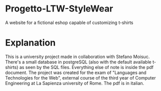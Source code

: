 # Progetto-LTW-StyleWear
 A website for a fictional eshop capable of customizing t-shirts
# Explanation
This is a university project made in collaboration with Stefano Moisuc. There's a small database in postgreSQL (also with the default available t-shirts) as seen by the SQL files. Everything else of note is inside the pdf document. 
The project was created for the exam of "Languages and Technologies for the Web", external course of the third year of Computer Engineering at La Sapienza university of Rome. The pdf is in italian.
